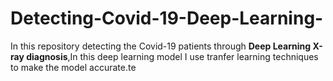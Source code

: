 # Detecting-Covid-19-Deep-Learning-
In this repository detecting the Covid-19 patients through **Deep Learning X-ray diagnosis**,In this deep learning model I use tranfer learning techniques to make the model accurate.te
